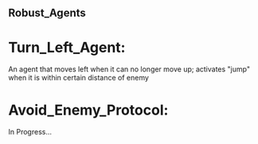 ## Robust_Agents
 
 # Turn_Left_Agent: 
 An agent that moves left when it can no longer move up; activates "jump" when it is within certain distance of enemy
 # Avoid_Enemy_Protocol:
 In Progress...
 
